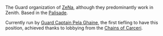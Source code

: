 The Guard organization of [ZeNa](../../Locations/ZeNa.md), although they predominantly work in Zenith. Based in the [Palisade](Palisade).

Currently run by [Guard Captain Pela Ghaine](../../NPCs/Guard%20Captain%20Pela%20Ghaine.md), the first tiefling to have this position, achieved thanks to lobbying from the [Chains of Carceri](Chains%20of%20Carceri.md).